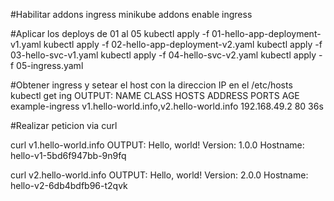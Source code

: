 
#Habilitar addons  ingress
minikube addons enable ingress

#Aplicar los deploys de 01 al 05
kubectl  apply -f 01-hello-app-deployment-v1.yaml
kubectl  apply -f 02-hello-app-deployment-v2.yaml 
kubectl  apply -f 03-hello-svc-v1.yaml 
kubectl  apply -f 04-hello-svc-v2.yaml 
kubectl  apply -f 05-ingress.yaml 

#Obtener ingress y setear el  host con la direccion IP en el /etc/hosts
kubectl  get ing
OUTPUT:
NAME              CLASS    HOSTS                                     ADDRESS        PORTS   AGE
example-ingress   <none>   v1.hello-world.info,v2.hello-world.info   192.168.49.2   80      36s



#Realizar peticion via curl

curl v1.hello-world.info
OUTPUT:
Hello, world!
Version: 1.0.0
Hostname: hello-v1-5bd6f947bb-9n9fq


curl v2.hello-world.info
OUTPUT:
Hello, world!
Version: 2.0.0
Hostname: hello-v2-6db4bdfb96-t2qvk

